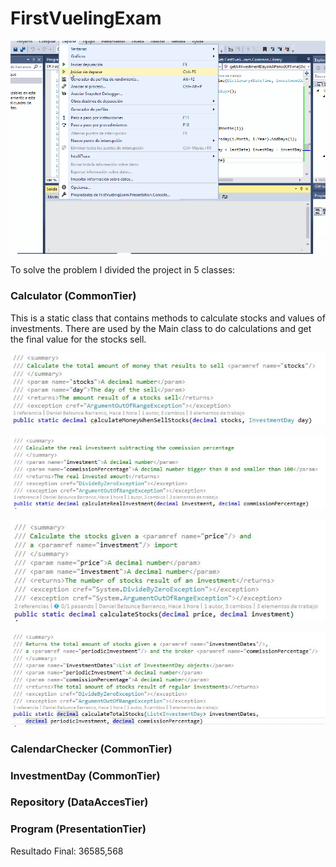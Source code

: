 # FirstVuelingExam
![FirstVuelingExam Result](https://github.com/dbbholacons1992/FirstVuelingExam/blob/master/FirstVuelingExam%20Result.gif)

To solve the problem I divided the project in 5 classes:

### Calculator (CommonTier)

This is a static class that contains methods to calculate stocks and values of investments. There are used by the Main class to do calculations and get the final value for the stocks sell.

![CalculateMoneyWhenSellStocks](https://github.com/dbbholacons1992/FirstVuelingExam/blob/master/README%20images/CalculateMoneyWhenSellStocks.JPG)

![CalculateRealInvestment](https://github.com/dbbholacons1992/FirstVuelingExam/blob/master/README%20images/CalculateRealInvestment%20Method.JPG)

![CalculateStocks](https://github.com/dbbholacons1992/FirstVuelingExam/blob/master/README%20images/CalculateStocksMethod.JPG)

![CalculateTotalStocks](https://github.com/dbbholacons1992/FirstVuelingExam/blob/master/README%20images/CalculateTotalStocks%20Method.JPG)





### CalendarChecker (CommonTier)

### InvestmentDay (CommonTier)

### Repository (DataAccesTier)

### Program (PresentationTier)

Resultado Final: 36585,568
